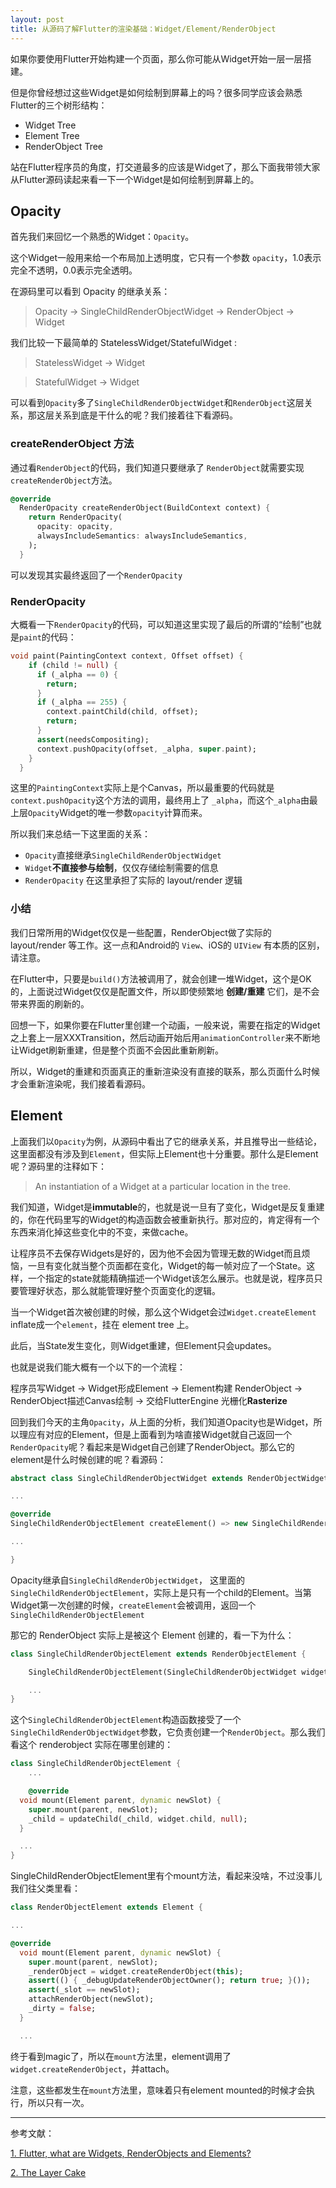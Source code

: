 ```yaml
---
layout: post
title: 从源码了解Flutter的渲染基础：Widget/Element/RenderObject
---
```


如果你要使用Flutter开始构建一个页面，那么你可能从Widget开始一层一层搭建。

但是你曾经想过这些Widget是如何绘制到屏幕上的吗？很多同学应该会熟悉Flutter的三个树形结构：
* Widget Tree
* Element Tree
* RenderObject Tree

站在Flutter程序员的角度，打交道最多的应该是Widget了，那么下面我带领大家从Flutter源码读起来看一下一个Widget是如何绘制到屏幕上的。

## Opacity
首先我们来回忆一个熟悉的Widget：`Opacity`。

这个Widget一般用来给一个布局加上透明度，它只有一个参数 `opacity`，1.0表示完全不透明，0.0表示完全透明。

在源码里可以看到 Opacity 的继承关系：

> Opacity -> SingleChildRenderObjectWidget -> RenderObject -> Widget

我们比较一下最简单的 StatelessWidget/StatefulWidget :

> StatelessWidget -> Widget

> StatefulWidget -> Widget

可以看到`Opacity`多了`SingleChildRenderObjectWidget`和`RenderObject`这层关系，那这层关系到底是干什么的呢？我们接着往下看源码。

### createRenderObject 方法
通过看`RenderObject`的代码，我们知道只要继承了 `RenderObject`就需要实现`createRenderObject`方法。

```dart
@override
  RenderOpacity createRenderObject(BuildContext context) {
    return RenderOpacity(
      opacity: opacity,
      alwaysIncludeSemantics: alwaysIncludeSemantics,
    );
  }
```

可以发现其实最终返回了一个`RenderOpacity`

### RenderOpacity
大概看一下`RenderOpacity`的代码，可以知道这里实现了最后的所谓的“绘制”也就是`paint`的代码：

```dart
void paint(PaintingContext context, Offset offset) {
    if (child != null) {
      if (_alpha == 0) {
        return;
      }
      if (_alpha == 255) {
        context.paintChild(child, offset);
        return;
      }
      assert(needsCompositing);
      context.pushOpacity(offset, _alpha, super.paint);
    }
  }
```
这里的`PaintingContext`实际上是个Canvas，所以最重要的代码就是`context.pushOpacity`这个方法的调用，最终用上了 `_alpha`，而这个`_alpha`由最上层`Opacity`Widget的唯一参数`opacity`计算而来。

所以我们来总结一下这里面的关系：

* `Opacity`直接继承`SingleChildRenderObjectWidget`
* `Widget`**不直接参与绘制**，仅仅存储绘制需要的信息
* `RenderOpacity` 在这里承担了实际的 layout/render 逻辑

### 小结
我们日常所用的Widget仅仅是一些配置，RenderObject做了实际的 layout/render 等工作。这一点和Android的 `View`、iOS的 `UIView` 有本质的区别，请注意。

在Flutter中，只要是`build()`方法被调用了，就会创建一堆Widget，这个是OK的，上面说过Widget仅仅是配置文件，所以即使频繁地 **创建/重建** 它们，是不会带来界面的刷新的。

回想一下，如果你要在Flutter里创建一个动画，一般来说，需要在指定的Widget之上套上一层XXXTransition，然后动画开始后用`animationController`来不断地让Widget刷新重建，但是整个页面不会因此重新刷新。

所以，Widget的重建和页面真正的重新渲染没有直接的联系，那么页面什么时候才会重新渲染呢，我们接着看源码。

## Element
上面我们以`Opacity`为例，从源码中看出了它的继承关系，并且推导出一些结论，这里面都没有涉及到`Element`，但实际上Element也十分重要。那什么是Element呢？源码里的注释如下：

>An instantiation of a Widget at a particular location in the tree.

我们知道，Widget是**immutable**的，也就是说一旦有了变化，Widget是反复重建的，你在代码里写的Widget的构造函数会被重新执行。那对应的，肯定得有一个东西来消化掉这些变化中的不变，来做cache。

让程序员不去保存Widgets是好的，因为他不会因为管理无数的Widget而且烦恼，一旦有变化就当整个页面都在变化，Widget的每一帧对应了一个State。这样，一个指定的state就能精确描述一个Widget该怎么展示。也就是说，程序员只要管理好状态，那么就能管理好整个页面变化的逻辑。

当一个Widget首次被创建的时候，那么这个Widget会过`Widget.createElement` inflate成一个`element`，挂在 element tree 上。

此后，当State发生变化，则Widget重建，但Element只会updates。

也就是说我们能大概有一个以下的一个流程：

程序员写Widget -> Widget形成Element -> Element构建 RenderObject -> RenderObject描述Canvas绘制 -> 交给FlutterEngine 光栅化**Rasterize**

回到我们今天的主角`Opacity`，从上面的分析，我们知道Opacity也是Widget，所以理应有对应的Element，但是上面看到为啥直接Widget就自己返回一个`RenderOpacity`呢？看起来是Widget自己创建了RenderObject。那么它的element是什么时候创建的呢？看源码：

```dart
abstract class SingleChildRenderObjectWidget extends RenderObjectWidget { 

...

@override
SingleChildRenderObjectElement createElement() => new SingleChildRenderObjectElement(this);

...

}
```
Opacity继承自`SingleChildRenderObjectWidget`，
这里面的`SingleChildRenderObjectElement`，实际上是只有一个child的Element。当第Widget第一次创建的时候，`createElement`会被调用，返回一个`SingleChildRenderObjectElement`

那它的 RenderObject 实际上是被这个 Element 创建的，看一下为什么：

```dart
class SingleChildRenderObjectElement extends RenderObjectElement {

    SingleChildRenderObjectElement(SingleChildRenderObjectWidget widget) : super(widget);

    ...
}
```

这个`SingleChildRenderObjectElement`构造函数接受了一个`SingleChildRenderObjectWidget`参数，它负责创建一个`RenderObject`。那么我们看这个 renderobject 实际在哪里创建的：

```dart
class SingleChildRenderObjectElement {
    ...

    @override
  void mount(Element parent, dynamic newSlot) {
    super.mount(parent, newSlot);
    _child = updateChild(_child, widget.child, null);
  }

  ...
}
```
SingleChildRenderObjectElement里有个mount方法，看起来没啥，不过没事儿我们往父类里看：

```dart
class RenderObjectElement extends Element {

...

@override
  void mount(Element parent, dynamic newSlot) {
    super.mount(parent, newSlot);
    _renderObject = widget.createRenderObject(this);
    assert(() { _debugUpdateRenderObjectOwner(); return true; }());
    assert(_slot == newSlot);
    attachRenderObject(newSlot);
    _dirty = false;
  }

  ...
```
终于看到magic了，所以在`mount`方法里，element调用了`widget.createRenderObject`，并attach。

注意，这些都发生在`mount`方法里，意味着只有element mounted的时候才会执行，所以只有一次。




---

参考文献：

[1. Flutter, what are Widgets, RenderObjects and Elements?](https://medium.com/flutter-community/flutter-what-are-widgets-renderobjects-and-elements-630a57d05208)

[2. The Layer Cake](https://medium.com/flutter-community/the-layer-cake-widgets-elements-renderobjects-7644c3142401)

